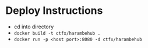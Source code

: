 # Deploy Instructions
* cd into directory
* `docker build -t ctfx/harambehub .`
* `docker run -p <host port>:8080 -d ctfx/harambehub`
